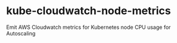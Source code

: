 # kube-cloudwatch-node-metrics
Emit AWS Cloudwatch metrics for Kubernetes node CPU usage for Autoscaling
